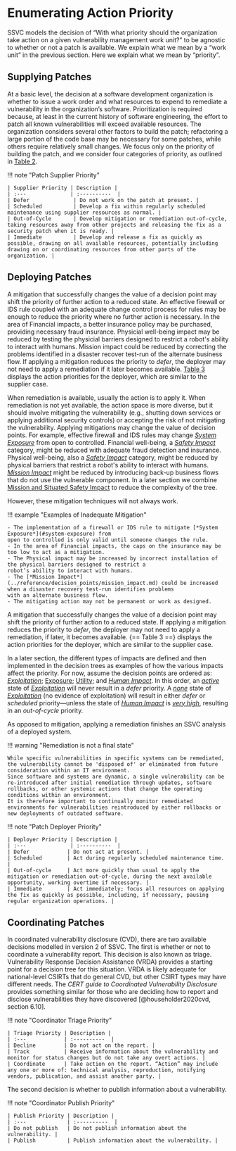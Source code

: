 # Enumerating Action Priority

SSVC models the decision of
“With what priority should the organization take action on a given vulnerability management work unit?”
to be agnostic to whether or not a patch is available.
We explain what we mean by a “work unit” in the previous section.
Here we explain what we mean by “priority”.

## Supplying Patches

At a basic level, the decision at a software development organization is whether to issue a work order and what resources to expend to remediate a vulnerability in the organization’s software. Prioritization is required because, at least in the current history of software engineering, the effort to patch all known vulnerabilities will exceed available resources. The organization considers several other factors to build the patch; refactoring a large portion of the code base may be necessary for some patches, while others require relatively small changes.
We focus only on the priority of building the patch, and we consider four categories of priority, as outlined in [Table 2](#table-supplier-outcomes).

!!! note "Patch Supplier Priority"
   
    | Supplier Priority | Description |
    | :---              | :----------  |
    | Defer              | Do not work on the patch at present. |
    | Scheduled          | Develop a fix within regularly scheduled maintenance using supplier resources as normal. |
    | Out-of-Cycle       | Develop mitigation or remediation out-of-cycle, taking resources away from other projects and releasing the fix as a security patch when it is ready. |
    | Immediate          | Develop and release a fix as quickly as possible, drawing on all available resources, potentially including drawing on or coordinating resources from other parts of the organization. |

## Deploying Patches

A mitigation that successfully changes the value of a decision point may shift the priority of further action to a reduced state. An effective firewall or IDS rule coupled with an adequate change control process for rules may be enough to reduce the priority where no further action is necessary. In the area of Financial impacts, a better insurance policy may be purchased, providing necessary fraud insurance. Physicial well-being impact may be reduced by testing the physicial barriers designed to restrict a robot's ability to interact with humans. Mission impact could be reduced by correcting the problems identified in a disaster recover test-run of the alternate business flow. If applying a mitigation reduces the priority to *defer*, the deployer may not need to apply a remediation if it later becomes available. [Table 3](#table-deployer-outcomes) displays the action priorities for the deployer, which are similar to the supplier case.

When remediation is available, usually the action is to apply it. When remediation is not yet available, the action space is more diverse, but it should involve mitigating the vulnerability (e.g., shutting down services or applying additional security controls) or accepting the risk of not mitigating the vulnerability. Applying mitigations may change the value of decision points. For example, effective firewall and IDS rules may change [*System Exposure*](#system-exposure) from open to controlled. Financial well-being, a [*Safety Impact*](../reference/decision_points/safety_impact.md) category, might be reduced with adequate fraud detection and insurance. Physical well-being, also a [*Safety Impact*](../reference/decision_points/safety_impact.md) category, might be reduced by physical barriers that restrict a robot's ability to interact with humans. [*Mission Impact*](../reference/decision_points/mission_impact.md) might be reduced by introducing back-up business flows that do not use the vulnerable component. In a later section we combine [Mission and Situated Safety Impact](#table-mission-safety-combined) to reduce the complexity of the tree.

However, these mitigation techniques will not always work.

!!! example "Examples of Inadequate Mitigation"

    - The implementation of a firewall or IDS rule to mitigate [*System Exposure*](#system-exposure) from 
    open to controlled is only valid until someone changes the rule. 
    - In the area of Financial impacts, the caps on the insurance may be too low to act as a mitigation.
    - The Physical impact may be increased by incorrect installation of the physical barriers designed to restrict a
    robot’s ability to interact with humans.
    - The [*Mission Impact*](../reference/decision_points/mission_impact.md) could be increased when a disaster recovery test-run identifies problems
    with an alternate business flow.
    - The mitigating action may not be permanent or work as designed.

A mitigation that successfully changes the value of a decision point may shift the priority of further action to a reduced state.
If applying a mitigation reduces the priority to *defer*, the deployer may not need to apply a remediation, if later, it becomes available.
{== Table 3 ==} displays the action priorities for the deployer, which are similar to the supplier case.

In a later section, the different types of impacts are defined and then implemented in the decision trees as examples of how the various impacts affect the priority.
For now, assume the decision points are ordered as: [*Exploitation*](../reference/decision_points/exploitation.md); [Exposure](../reference/decision_points/system_exposure.md); [Utility](../reference/decision_points/utility.md); and [*Human Impact*](reference/decision_points/human_impact.md).
In this order, an [_active_](../reference/decision_points/exploitation.md) state of [*Exploitation*](../reference/decision_points/exploitation.md) will never result in a *defer* priority.
A [_none_](../reference/decision_points/exploitation.md) state of [*Exploitation*](../reference/decision_points/exploitation.md) (no evidence of exploitation) will result in either *defer* or *scheduled* priority—unless the state of [*Human Impact*](reference/decision_points/human_impact.md) is [_very high_](reference/decision_points/human_impact.md), resulting in an *out-of-cycle* priority.

As opposed to mitigation, applying a remediation finishes an SSVC analysis of a deployed system.

!!! warning "Remediation is not a final state"

    While specific vulnerabilities in specific systems can be remediated, the vulnerability cannot be 'disposed of' or eliminated from future consideration within an IT environment.
    Since software and systems are dynamic, a single vulnerability can be re-introduced after initial remediation through updates, software rollbacks, or other systemic actions that change the operating conditions within an environment.
    It is therefore important to continually monitor remediated environments for vulnerabilities reintroduced by either rollbacks or new deployments of outdated software.

!!! note "Patch Deployer Priority"

    | Deployer Priority | Description |
    | :---              | :----------  |
    | Defer            | Do not act at present. |
    | Scheduled        | Act during regularly scheduled maintenance time. |
    | Out-of-cycle     | Act more quickly than usual to apply the mitigation or remediation out-of-cycle, during the next available opportunity, working overtime if necessary. |
    | Immediate        | Act immediately; focus all resources on applying the fix as quickly as possible, including, if necessary, pausing regular organization operations. |

## Coordinating Patches
In coordinated vulnerability disclosure (CVD), there are two available decisions modelled in version 2 of SSVC.
The first is whether or not to coordinate a vulnerability report.
This decision is also known as triage.
Vulnerability Response Decision Assistance (VRDA) provides a starting point for a decision tree for this situation.
VRDA is likely adequate for national-level CSIRTs that do general CVD, but other CSIRT types may have different needs.
The *CERT guide to Coordinated Vulnerability Disclosure* provides something similar for those who are deciding how to report and disclose vulnerabilities they have discovered [@householder2020cvd, section 6.10].

!!! note "Coordinator Triage Priority"

    | Triage Priority | Description |
    | :---            | :----------  |
    | Decline         | Do not act on the report. |
    | Track           | Receive information about the vulnerability and monitor for status changes but do not take any overt actions. |
    | Coordinate      | Take action on the report. “Action” may include any one or more of: technical analysis, reproduction, notifying vendors, publication, and assist another party. |

The second decision is whether to publish information about a vulnerability.

!!! note "Coordinator Publish Priority"

    | Publish Priority | Description |
    | :---             | :----------  |
    | Do not publish   | Do not publish information about the vulnerability. |
    | Publish          | Publish information about the vulnerability. |
